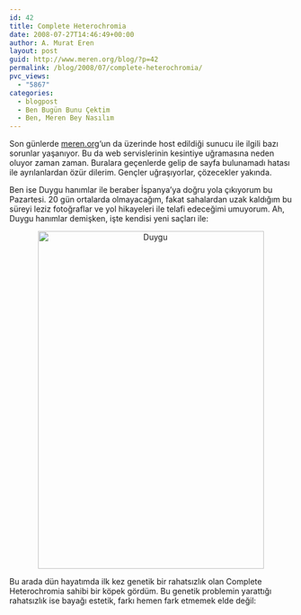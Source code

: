 ```yaml
---
id: 42
title: Complete Heterochromia
date: 2008-07-27T14:46:49+00:00
author: A. Murat Eren
layout: post
guid: http://www.meren.org/blog/?p=42
permalink: /blog/2008/07/complete-heterochromia/
pvc_views:
  - "5867"
categories:
  - blogpost
  - Ben Bugün Bunu Çektim
  - Ben, Meren Bey Nasılım
---
```

Son günlerde [meren.org](http://meren.org)&#8216;un da üzerinde host edildiği sunucu ile ilgili bazı sorunlar yaşanıyor. Bu da web servislerinin kesintiye uğramasına neden oluyor zaman zaman. Buralara geçenlerde gelip de sayfa bulunamadı hatası ile ayrılanlardan özür dilerim. Gençler uğraşıyorlar, çözecekler yakında.

Ben ise Duygu hanımlar ile beraber İspanya&#8217;ya doğru yola çıkıyorum bu Pazartesi. 20 gün ortalarda olmayacağım, fakat sahalardan uzak kaldığım bu süreyi leziz fotoğraflar ve yol hikayeleri ile telafi edeceğimi umuyorum. Ah, Duygu hanımlar demişken, işte kendisi yeni saçları ile:

<p align="center">
  <img src="{{ site.baseurl }}/images/complete-heterochromia-duygucuk.jpg" alt="Duygu" width="402" height="600" />
</p>

<p style="text-align: left;">
  Bu arada dün hayatımda ilk kez genetik bir rahatsızlık olan Complete Heterochromia sahibi bir köpek gördüm. Bu genetik problemin yarattığı rahatsızlık ise bayağı estetik, farkı hemen fark etmemek elde değil:
</p>

<p align="center">
  <a href="http://picasaweb.google.com/a.murat.eren/BlogFotoRaflar/photo#5227765639026158418"><img src="{{ site.baseurl }}/images/complete-heterochromia-kopecik.jpg" alt="" /></a>
</p>
